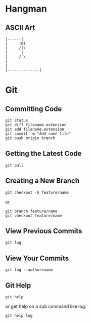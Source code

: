 # Hangman

## ASCII Art

```
|------|
|     (0)
|     /|\
|      |
|     / \
|
|
|--------------|
```

# Git

## Committing Code

```
git status
git diff filename.extension
git add filename.extension
git commit -m "Add some file"
git push origin branch
```

## Getting the Latest Code

```
git pull
```

## Creating a New Branch

```
git checkout -b feature/name
```
or

```
git branch feature/name
git checkout feature/name
```

## View Previous Commits
```
git log
```

## View Your Commits

```
git log --author=name
```

## Git Help

```
git help
```

or get help on a sub command like log:

```
git help log
```